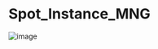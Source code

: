 # Spot_Instance_MNG

![image](https://github.com/Kwon-Sung-joon/Spot_Instance_MNG/assets/43159901/314bfdb2-5d8c-4136-8be0-ac7e355fb3eb)
